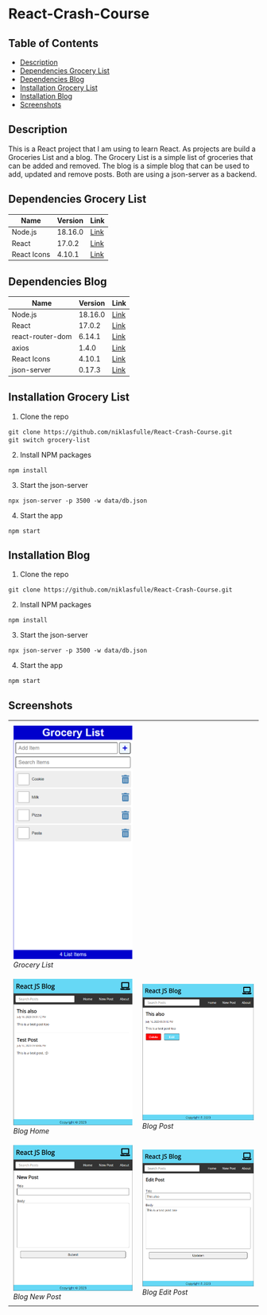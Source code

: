 # React-Crash-Course

## Table of Contents

-   [Description](#description)
-   [Dependencies Grocery List](#dependencies-grocery-list)
-   [Dependencies Blog](#dependencies-blog)
-   [Installation Grocery List](#installation-grocery-list)
-   [Installation Blog](#installation-blog)
-   [Screenshots](#screenshots)

## Description

This is a React project that I am using to learn React. As projects are build a Groceries List and a blog. The Grocery List is a simple list of groceries that can be added and removed. The blog is a simple blog that can be used to add, updated and remove posts. Both are using a json-server as a backend.

## Dependencies Grocery List

| Name        | Version | Link                                               |
| ----------- | ------- | -------------------------------------------------- |
| Node.js     | 18.16.0 | [Link](https://nodejs.org/en/)                     |
| React       | 17.0.2  | [Link](https://reactjs.org/)                       |
| React Icons | 4.10.1  | [Link](https://react-icons.github.io/react-icons/) |

## Dependencies Blog

| Name             | Version | Link                                                   |
| ---------------- | ------- | ------------------------------------------------------ |
| Node.js          | 18.16.0 | [Link](https://nodejs.org/en/)                         |
| React            | 17.0.2  | [Link](https://reactjs.org/)                           |
| react-router-dom | 6.14.1  | [Link](https://www.npmjs.com/package/react-router-dom) |
| axios            | 1.4.0   | [Link](axios-http.com)                                 |
| React Icons      | 4.10.1  | [Link](https://react-icons.github.io/react-icons/)     |
| json-server      | 0.17.3  | [Link](https://www.npmjs.com/package/json-server)      |

## Installation Grocery List

1. Clone the repo

```
git clone https://github.com/niklasfulle/React-Crash-Course.git
git switch grocery-list
```

2. Install NPM packages

```
npm install
```

3. Start the json-server

```
npx json-server -p 3500 -w data/db.json
```

4. Start the app

```
npm start
```

## Installation Blog

1. Clone the repo

```
git clone https://github.com/niklasfulle/React-Crash-Course.git
```

2. Install NPM packages

```
npm install
```

3. Start the json-server

```
npx json-server -p 3500 -w data/db.json
```

4. Start the app

```
npm start
```

## Screenshots

<div id="image-table">
    <table>
      <tr>
    	    <td style="padding:10px">
        	    <img src="docs/screenshots/groceries-list.png" width="500"/>
              <br>
              <em>Grocery List</em>
      	    </td>
      </tr> 
	    <tr>
    	    <td style="padding:10px">
        	    <img src="docs/screenshots/blog.png" width="600"/>
              <br>
                <em>Blog Home</em>
      	    </td>
            <td style="padding:10px">
            	<img src="docs/screenshots/blog-post.png" width="600"/>
              <br>
                <em>Blog Post</em>
            </td>
        </tr>
        <tr>
    	    <td style="padding:10px">
        	    <img src="docs/screenshots/blog-new.png" width="600"/>
              <br>
                <em>Blog New Post</em>
      	    </td>
            <td style="padding:10px">
            	<img src="docs/screenshots/blog-edit.png" width="600"/>
              <br>
                <em>Blog Edit Post</em>
            </td>
        </tr>
    </table>
</div>
